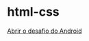 # html-css
 
<a href="https://marlon-trev.github.io/html-css/Desafios/d010/android.html">Abrir o desafio do Android</a>